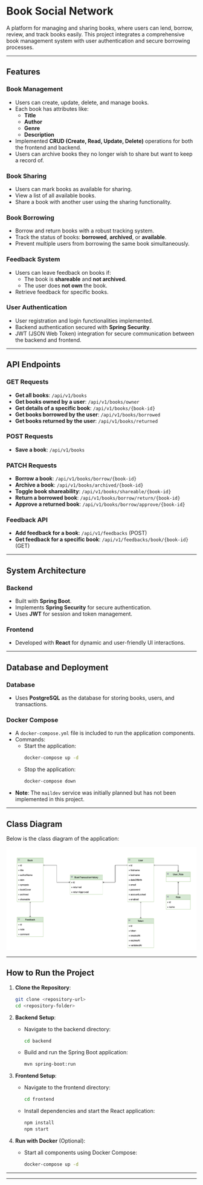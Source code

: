 
# **Book Social Network**  

A platform for managing and sharing books, where users can lend, borrow, review, and track books easily. This project integrates a comprehensive book management system with user authentication and secure borrowing processes.

---

## **Features**  

### **Book Management**  
- Users can create, update, delete, and manage books.  
- Each book has attributes like:  
  - **Title**  
  - **Author**  
  - **Genre**  
  - **Description**  
- Implemented **CRUD (Create, Read, Update, Delete)** operations for both the frontend and backend.  
- Users can archive books they no longer wish to share but want to keep a record of.

### **Book Sharing**  
- Users can mark books as available for sharing.  
- View a list of all available books.  
- Share a book with another user using the sharing functionality.  

### **Book Borrowing**  
- Borrow and return books with a robust tracking system.  
- Track the status of books: **borrowed**, **archived**, or **available**.  
- Prevent multiple users from borrowing the same book simultaneously.  

### **Feedback System**  
- Users can leave feedback on books if:  
  - The book is **shareable** and **not archived**.  
  - The user does **not own** the book.  
- Retrieve feedback for specific books.  

### **User Authentication**  
- User registration and login functionalities implemented.  
- Backend authentication secured with **Spring Security**.  
- JWT (JSON Web Token) integration for secure communication between the backend and frontend.

---

## **API Endpoints**  

### **GET Requests**  
- **Get all books**: `/api/v1/books`  
- **Get books owned by a user**: `/api/v1/books/owner`  
- **Get details of a specific book**: `/api/v1/books/{book-id}`  
- **Get books borrowed by the user**: `/api/v1/books/borrowed`  
- **Get books returned by the user**: `/api/v1/books/returned`  

### **POST Requests**  
- **Save a book**: `/api/v1/books`  

### **PATCH Requests**  
- **Borrow a book**: `/api/v1/books/borrow/{book-id}`  
- **Archive a book**: `/api/v1/books/archived/{book-id}`  
- **Toggle book shareability**: `/api/v1/books/shareable/{book-id}`  
- **Return a borrowed book**: `/api/v1/books/borrow/return/{book-id}`  
- **Approve a returned book**: `/api/v1/books/borrow/approve/{book-id}`  

### **Feedback API**  
- **Add feedback for a book**: `/api/v1/feedbacks` (POST)  
- **Get feedback for a specific book**: `/api/v1/feedbacks/book/{book-id}` (GET)  

---

## **System Architecture**  

### **Backend**  
- Built with **Spring Boot**.  
- Implements **Spring Security** for secure authentication.  
- Uses **JWT** for session and token management.  

### **Frontend**  
- Developed with **React** for dynamic and user-friendly UI interactions.  

---

## **Database and Deployment**  

### **Database**  
- Uses **PostgreSQL** as the database for storing books, users, and transactions.  

### **Docker Compose**  
- A `docker-compose.yml` file is included to run the application components.  
- Commands:  
  - Start the application:  
    ```bash  
    docker-compose up -d  
    ```  
  - Stop the application:  
    ```bash  
    docker-compose down  
    ```  
- **Note**: The `maildev` service was initially planned but has not been implemented in this project.  

---

## **Class Diagram**  

Below is the class diagram of the application:  

![Class Diagram](class-diagram.png)  

---

## **How to Run the Project**  

1. **Clone the Repository**:  
   ```bash  
   git clone <repository-url>  
   cd <repository-folder>  
   ```  

2. **Backend Setup**:  
   - Navigate to the backend directory:  
     ```bash  
     cd backend  
     ```  
   - Build and run the Spring Boot application:  
     ```bash  
     mvn spring-boot:run  
     ```  

3. **Frontend Setup**:  
   - Navigate to the frontend directory:  
     ```bash  
     cd frontend  
     ```  
   - Install dependencies and start the React application:  
     ```bash  
     npm install  
     npm start  
     ```  

4. **Run with Docker** (Optional):  
   - Start all components using Docker Compose:  
     ```bash  
     docker-compose up -d  
     ```  

---



---


